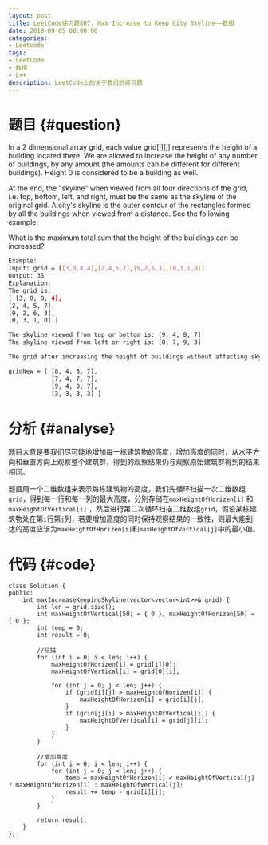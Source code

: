 ```yaml
---
layout: post
title: LeetCode练习题807. Max Increase to Keep City Skyline——数组
date: 2018-09-05 00:00:00
categories: 
- Leetcode
tags: 
- LeetCode
- 数组
- C++
description: LeetCode上的关于数组的练习题
---
```





# 题目  {#question}
In a 2 dimensional array grid, each value grid[i][j] represents the height of a building located there. We are allowed to increase the height of any number of buildings, by any amount (the amounts can be different for different buildings). Height 0 is considered to be a building as well. 

At the end, the "skyline" when viewed from all four directions of the grid, i.e. top, bottom, left, and right, must be the same as the skyline of the original grid. A city's skyline is the outer contour of the rectangles formed by all the buildings when viewed from a distance. See the following example.

What is the maximum total sum that the height of the buildings can be increased?

```bash
Example:
Input: grid = [[3,0,8,4],[2,4,5,7],[9,2,6,3],[0,3,1,0]]
Output: 35
Explanation: 
The grid is:
[ [3, 0, 8, 4], 
[2, 4, 5, 7],
[9, 2, 6, 3],
[0, 3, 1, 0] ]

The skyline viewed from top or bottom is: [9, 4, 8, 7]
The skyline viewed from left or right is: [8, 7, 9, 3]

The grid after increasing the height of buildings without affecting skylines is:

gridNew = [ [8, 4, 8, 7],
            [7, 4, 7, 7],
            [9, 4, 8, 7],
            [3, 3, 3, 3] ]
```


# 分析  {#analyse}
题目大意是要我们尽可能地增加每一栋建筑物的高度，增加高度的同时，从水平方向和垂直方向上观察整个建筑群，得到的观察结果仍与观察原始建筑群得到的结果相同。

题目用一个二维数组来表示每栋建筑物的高度，我们先循环扫描一次二维数组`grid`，得到每一行和每一列的最大高度，分别存储在`maxHeightOfHorizen[i]` 和 `maxHeightOfVertical[i]` ，然后进行第二次循环扫描二维数组`grid`，假设某栋建筑物处在第` i `行第` j `列，若要增加高度的同时保持观察结果的一致性，则最大能到达的高度应该为`maxHeightOfHorizen[i]`和`maxHeightOfVertical[j]`中的最小值。

# 代码  {#code}
```
class Solution {
public:
    int maxIncreaseKeepingSkyline(vector<vector<int>>& grid) {
        int len = grid.size();
        int maxHeightOfVertical[50] = { 0 }, maxHeightOfHorizen[50] = { 0 };
        int temp = 0;
        int result = 0;

        //扫描
        for (int i = 0; i < len; i++) {
            maxHeightOfHorizen[i] = grid[i][0];
            maxHeightOfVertical[i] = grid[0][i];

            for (int j = 0; j < len; j++) {
                if (grid[i][j] > maxHeightOfHorizen[i]) {
                    maxHeightOfHorizen[i] = grid[i][j];
                }
                if (grid[j][i] > maxHeightOfVertical[i]) {
                    maxHeightOfVertical[i] = grid[j][i];
                }
            }
        }

        //增加高度
        for (int i = 0; i < len; i++) {
            for (int j = 0; j < len; j++) {
                temp = maxHeightOfHorizen[i] < maxHeightOfVertical[j] ? maxHeightOfHorizen[i] : maxHeightOfVertical[j];
                result += temp - grid[i][j];
            }
        }

        return result;
    }
};
```